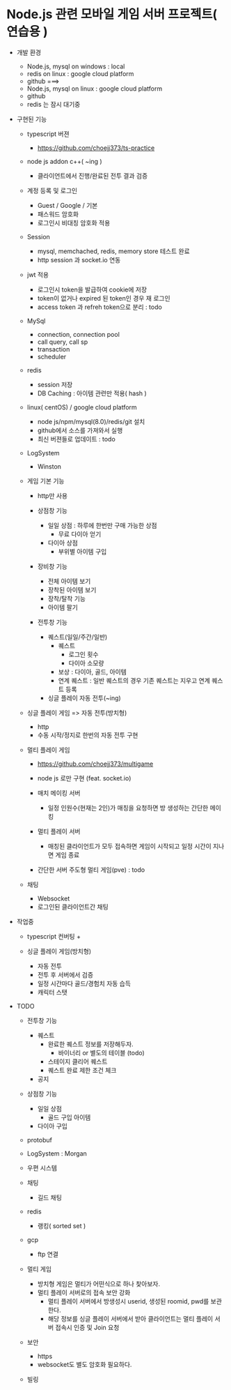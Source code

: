 # Node.js 관련 모바일 게임 서버 프로젝트( 연습용 )
+ 개발 환경
    + Node.js, mysql    on windows : local
    + redis             on linux : google cloud platform
    + github
    ===>
    + Node.js, mysql    on linux : google cloud platform
    + github
    + redis 는 잠시 대기중

+ 구현된 기능
    + typescript 버젼
        + https://github.com/choejj373/ts-practice

    + node js addon c++( ~ing )
        + 클라이언트에서 진행/완료된 전투 결과 검증

    + 계정 등록 및 로그인 
        + Guest / Google / 기본
        + 패스워드 암호화
        + 로그인시 비대칭 암호화 적용

    + Session
        + mysql, memchached, redis, memory store 테스트 완료
        + http session 과 socket.io 연동
        
    + jwt 적용
        + 로그인시 token을 발급하여 cookie에 저장
        + token이 없거나 expired 된 token인 경우 재 로그인
        + access token 과 refreh token으로 분리 : todo
    
    + MySql
        + connection, connection pool 
        + call query, call sp
        + transaction
        + scheduler
            
    + redis
        + session 저장
        + DB Caching : 아이템 관련만 적용( hash )
    
    + linux( centOS) / google cloud platform
        - node js/npm/mysql(8.0)/redis/git 설치
        - github에서 소스를 가져와서 실행 
        - 최신 버젼들로 업데이트 : todo

    + LogSystem 
        + Winston

    + 게임 기본 기능
        + http만 사용

        + 상점창 기능
            + 일일 상점 : 하루에 한번만 구매 가능한 상점
                + 무료 다이아 얻기
            + 다이아 상점
                + 부위별 아이템 구입
        
        + 장비창 기능
            + 전체 아이템 보기
            + 장착된 아이템 보기
            + 장착/탈착 기능
            + 아이템 팔기

        + 전투창 기능
            + 퀘스트(일일/주간/일반)
                + 퀘스트 
                    + 로그인 횟수 
                    + 다이아 소모량
                + 보상 : 다이아, 골드, 아이템
                + 연계 퀘스트 : 일반 퀘스트의 경우 기존 퀘스트는 지우고 연계 퀘스트 등록
            + 싱글 플레이 자동 전투(~ing)

    + 싱글 플레이 게임 => 자동 전투(방치형)
        + http
        + 수동 시작/정지로 한번의 자동 전투 구현

    + 멀티 플레이 게임
        + https://github.com/choejj373/multigame
        + node js 로만 구현 (feat. socket.io)
        + 매치 메이킹 서버
            + 일정 인원수(현재는 2인)가 매칭을 요청하면 방 생성하는 간단한 메이킹
        + 멀티 플레이 서버 
            + 매칭된 클라이언트가 모두 접속하면 게임이 시작되고 일정 시간이 지나면 게임 종료
        
        + 간단한 서버 주도형 멀티 게임(pve) : todo

    + 채팅 
        + Websocket
        + 로그인된 클라이언트간 채팅


+ 작업중
    + typescript 컨버팅 
        + 

    + 싱글 플레이 게임(방치형)
        + 자동 전투
        + 전투 후 서버에서 검증
        + 일정 시간마다 골드/경험치 자동 습득
        + 캐릭터 스탯






+ TODO
    + 전투창 기능
        + 퀘스트
            + 완료한 퀘스트 정보를 저장해두자.
                + 바이너리 or 별도의 테이블 (todo)
            + 스테이지 클리어 퀘스트
            + 퀘스트 완료 제한 조건 체크
         + 공지
    + 상점창 기능
        + 일일 상점 
            + 골드 구입 아이템
        + 다이아 구입
    + protobuf
    + LogSystem : Morgan
    + 우편 시스템 
    + 채팅  
        + 길드 채팅 
    + redis
        + 랭킹( sorted set )
    + gcp
        + ftp 연결

    + 멀티 게임 
        + 방치형 게임은 멀티가 어떤식으로 하나 찾아보자.
        + 멀티 플레이 서버로의 접속 보안 강화
            + 멀티 플레이 서버에서 방생성시 userid, 생성된 roomid, pwd를 보관한다.
            + 해당 정보를 싱글 플레이 서버에서 받아 클라이언트는 멀티 플레이 서버 접속시 인증 및 Join 요청
            
    + 보안
        + https
        + websocket도 별도 암호화 필요하다.
        
    + 빌링
